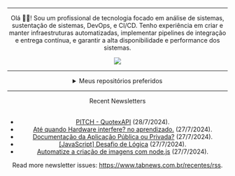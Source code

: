 <div align="center">
<hr>
<p>Olá 👋🏾! Sou um profissional de tecnologia focado em análise de sistemas, sustentação de sistemas, DevOps, e CI/CD. Tenho experiência em criar e manter infraestruturas automatizadas, implementar pipelines de integração e entrega contínua, e garantir a alta disponibilidade e performance dos sistemas.</p>
  <img src="https://media.giphy.com/media/yAGIvCiwPJn5C/giphy.gif">
<hr>
  <details>
  <summary>Meus repositórios preferidos</summary>
  <br />
  Alguns dos meus melhores repositórios:
  <br />
<br />
  <ul><li><a href=https://github.com/KubeNerd/aluratube target="_blank" rel="noopener noreferrer">KubeNerd/aluratube</a> (<b>0</b> ✨ and <b>0</b> 🍴): Aluratube - Desenvolvido durante a imersão React da Alura no final de 2022</li><li><a href=https://github.com/KubeNerd/nlw-ia target="_blank" rel="noopener noreferrer">KubeNerd/nlw-ia</a> (<b>0</b> ✨ and <b>0</b> 🍴): Projeto desenvolvido durante a NLW IA - Usando a API da OPENAI</li>
<li>More coming soon :).</li>
</ul>
  </details>
  <hr/>
    <summary>Recent Newsletters</summary>
  <br />
  <ul>
    <li><a href=https://www.tabnews.com.br/cleitonlc/pitch-quotexapi target="_blank" rel="noopener noreferrer">PITCH - QuotexAPI</a> (28/7/2024).</li><li><a href=https://www.tabnews.com.br/Arthurluiz/ate-quando-hardware-interfere target="_blank" rel="noopener noreferrer">Até quando Hardware interfere? no aprendizado.</a> (27/7/2024).</li><li><a href=https://www.tabnews.com.br/valterpatrick/documentacao-da-aplicacao-publica-ou-privada target="_blank" rel="noopener noreferrer">Documentação da Aplicação Pública ou Privada?</a> (27/7/2024).</li><li><a href=https://www.tabnews.com.br/alanfljesus/javascript-desafio-de-logica target="_blank" rel="noopener noreferrer">[JavaScript] Desafio de Lógica</a> (27/7/2024).</li><li><a href=https://www.tabnews.com.br/Jevilson/automatize-a-criacao-de-imagens-com-node-js target="_blank" rel="noopener noreferrer">Automatize a criação de imagens com node.js</a> (27/7/2024).</li>
  </ul>
<p>Read more newsletter issues: <a href="https://www.tabnews.com.br/recentes/rss">https://www.tabnews.com.br/recentes/rss</a>.</p>
  </details>
